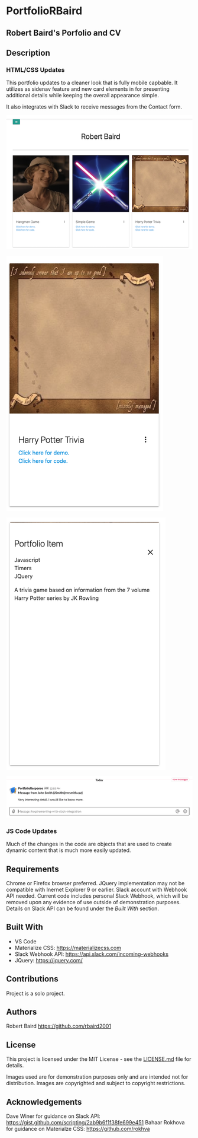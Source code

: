 # PortfolioRBaird

## Robert Baird's Porfolio and CV

## Description

### HTML/CSS Updates 
This portfolio updates to a cleaner look that is fully mobile capbable. It utilizes as sidenav feature and new card elements in for presenting additional details while keeping the overall appearance simple. 

It also integrates with Slack to receive messages from the Contact form.

![imageSample01](https://github.com/rbaird2001/portfoloioRBaird/blob/master/assets/img/portfolioSamplePage.png)

![imageSample03](https://github.com/rbaird2001/portfoloioRBaird/blob/master/assets/img/porfolioCardSample01.png)

![imageSample04](https://github.com/rbaird2001/portfoloioRBaird/blob/master/assets/img/porfolioCardSample02.png)

![imageSlackSample](https://github.com/rbaird2001/portfoloioRBaird/blob/master/assets/img/slackmsg.png)

### JS Code Updates
Much of the changes in the code are objects that are used to create dynamic content that is much more easily updated. 


## Requirements
Chrome or Firefox browser preferred. JQuery implementation may not be compatible with Inernet Explorer 9 or earlier. Slack account with Webhook API needed. Current code includes personal Slack Webhook, which will be removed upon any evidence of use outside of demonstration purposes. Details on Slack API can be found under the *Built With* section.

## Built With
* VS Code
* Materialize CSS: https://materializecss.com
* Slack Webhook API: https://api.slack.com/incoming-webhooks
* JQuery: https://jquery.com/

## Contributions
Project is a solo project. 

## Authors 
Robert Baird https://github.com/rbaird2001

## License
This project is licensed under the MIT License - see the [LICENSE.md](LICENSE.md) file for details.

Images used are for demonstration purposes only and are intended not for distribution. Images are copyrighted and subject to copyright restrictions.

## Acknowledgements
Dave Winer for guidance on Slack API: https://gist.github.com/scripting/2ab9b6f1f38fe699e451
Bahaar Rokhova for guidance on Materialze CSS: https://github.com/rokhva 






